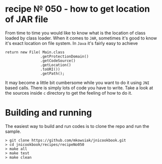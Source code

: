 # recipe № 050 - how to get location of JAR file

From time to time you would like to know what is the location of class loaded by class loader. When it comes to `JAR`, sometimes it's good to know it's exact location on file system. In `Java` it's fairly easy to achieve

```
return new File( Main.class
                .getProtectionDomain()
                .getCodeSource()
                .getLocation()
                .toURI())
                .getPath();
```

It may become a little bit cumbersome while you want to do it using `JNI` based calls. There is simply lots of code you have to write. Take a look at the sources inside `c` directory to get the feeling of how to do it.

# Building and running

The easiest way to build and run codes is to clone the repo and run the sample.

    > git clone https://github.com/mkowsiak/jnicookbook.git
    > cd jnicookbook/recipes/recipeNo050
    > make all
    > make test
    > make clean